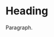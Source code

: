 <!DOCTYPE html>
<html>
<head>
<title>It Works</title>
</head>
<body>

<h1>Heading</h1>
<p>Paragraph.</p>

</body>
</html>
